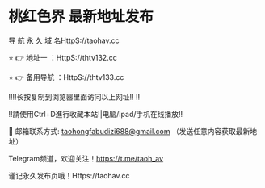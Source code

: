 # 桃红色界 最新地址发布

导 航 永 久 域 名HttpS://taohav.cc

⭐️ 👉 地址一 ：HttpS://thtv132.cc

⭐️ 👉 备用导航 ：HttpS://thtv133.cc

‼️‼️长按复制到浏览器里面访问以上网址‼️ ‼️

‼️請使用Ctrl+D進行收藏本站!|电脑/Ipad/手机在线播放‼️

📧 邮箱联系方式: taohongfabudizi688@gmail.com （发送任意内容获取最新地址）

Telegram频道，欢迎关注！https://t.me/taoh_av

谨记永久发布页哦！Https://taohav.cc
